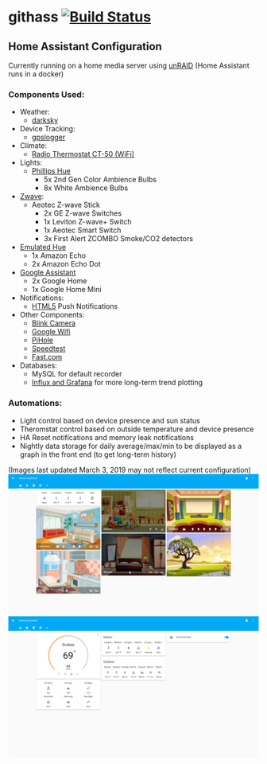 # githass [![Build Status](https://travis-ci.org/fronzbot/githass.svg?branch=master)](https://travis-ci.org/fronzbot/githass)
## Home Assistant Configuration
Currently running on a home media server using [unRAID](https://lime-technology.com/) (Home Assistant runs in a docker)

### Components Used:
- Weather:
  - [darksky](https://home-assistant.io/components/sensor.wunderground/)
- Device Tracking:
  - [gpslogger](https://home-assistant.io/components/device_tracker.gpslogger/)
- Climate:
  - [Radio Thermostat CT-50 (WiFi)](https://home-assistant.io/components/climate.radiotherm/)
- Lights:
  - [Phillips Hue](https://home-assistant.io/components/light.hue/)
      - 5x 2nd Gen Color Ambience Bulbs
      - 8x White Ambience Bulbs
- [Zwave](https://home-assistant.io/docs/z-wave/):
  - Aeotec Z-wave Stick
      -  2x GE Z-wave Switches
      -  1x Leviton Z-wave+ Switch
      -  1x Aeotec Smart Switch 
      -  3x First Alert ZCOMBO Smoke/CO2 detectors
- [Emulated Hue](https://home-assistant.io/components/emulated_hue/)
  - 1x Amazon Echo
  - 2x Amazon Echo Dot
- [Google Assistant](https://home-assistant.io/components/google_assistant/)
  - 2x Google Home
  - 1x Google Home Mini
- Notifications:
  - [HTML5](https://home-assistant.io/components/notify.html5/) Push Notifications
- Other Components:
  - [Blink Camera](https://home-assistant.io/components/blink/)
  - [Google Wifi](https://home-assistant.io/components/sensor.google_wifi/)
  - [PiHole](https://home-assistant.io/components/sensor.pi_hole/)
  - [Speedtest](https://home-assistant.io/components/sensor.speedtest/)
  - [Fast.com](https://home-assistant.io/components/sensor.fastdotcom/)
- Databases:
  - MySQL for default recorder
  - [Influx and Grafana](https://home-assistant.io/blog/2015/12/07/influxdb-and-grafana/) for more long-term trend plotting

### Automations:
- Light control based on device presence and sun status
- Theromstat control based on outside temperature and device presence
- HA Reset notifications and memory leak notifications
- Nightly data storage for daily average/max/min to be displayed as a graph in the front end (to get long-term history)


(Images last updated March 3, 2019 may not reflect current configuration)
![](https://github.com/fronzbot/githass/blob/master/images/ha_home_page.png)
![](https://github.com/fronzbot/githass/blob/master/images/ha_thermostat.png)

